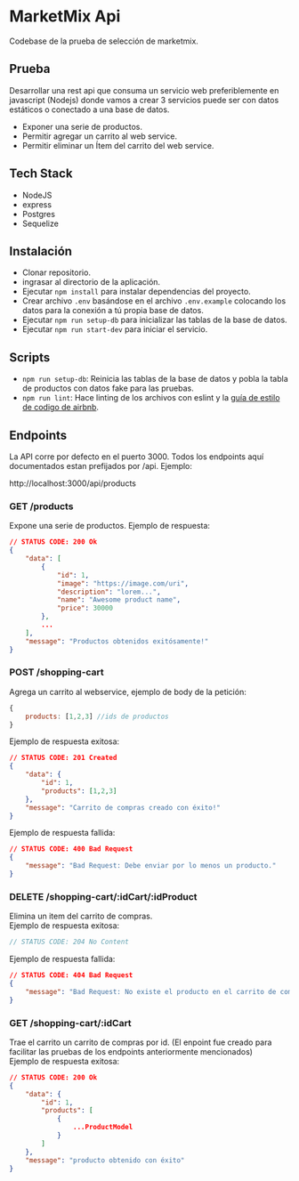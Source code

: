 # MarketMix Api  
Codebase de la prueba de selección de marketmix.

## Prueba

Desarrollar una rest api que consuma un servicio web preferiblemente en javascript (Nodejs) donde vamos a crear 3 servicios  puede ser con datos estáticos o conectado a una base de datos.

- Exponer una serie de productos.  
- Permitir agregar un carrito al web service.  
- Permitir eliminar un Ítem del carrito del web service.  

## Tech Stack

- NodeJS  
- express  
- Postgres  
- Sequelize  

## Instalación
- Clonar repositorio.  
- ingrasar al directorio de la aplicación.  
- Ejecutar `npm install` para instalar dependencias del proyecto.  
- Crear archivo `.env` basándose en el archivo `.env.example` colocando los datos para la conexión a tú propia base de datos.  
- Ejecutar `npm run setup-db` para inicializar las tablas de la base de datos.  
- Ejecutar `npm run start-dev` para iniciar el servicio.  

## Scripts

- `npm run setup-db`: Reinicia las tablas de la base de datos y pobla la tabla de productos con datos fake para las pruebas.  
- `npm run lint`: Hace linting de los archivos con eslint y la [guía de estilo de codigo de airbnb](https://github.com/airbnb/javascript).  

## Endpoints  
La API corre por defecto en el puerto 3000. Todos los endpoints aquí documentados estan prefijados por /api. Ejemplo:  

http://localhost:3000/api/products

### GET /products  
Expone una serie de productos. Ejemplo de respuesta:  
```json
// STATUS CODE: 200 Ok
{
    "data": [
        {
            "id": 1,
            "image": "https://image.com/uri",
            "description": "lorem...",
            "name": "Awesome product name",
            "price": 30000
        },
        ...
    ],
    "message": "Productos obtenidos exitósamente!"
}
```

### POST /shopping-cart  
Agrega un carrito al webservice, ejemplo de body de la petición:  

```js
{
    products: [1,2,3] //ids de productos
}
```
Ejemplo de respuesta exitosa:  
```json
// STATUS CODE: 201 Created
{
    "data": {
        "id": 1,
        "products": [1,2,3]
    },
    "message": "Carrito de compras creado con éxito!"
}
```

Ejemplo de respuesta fallida:
```json
// STATUS CODE: 400 Bad Request
{
    "message": "Bad Request: Debe enviar por lo menos un producto."
}
```
### DELETE /shopping-cart/:idCart/:idProduct  
Elimina un item del carrito de compras.  
Ejemplo de respuesta exitosa:  
```js
// STATUS CODE: 204 No Content
```
Ejemplo de respuesta fallida:  
```json
// STATUS CODE: 404 Bad Request
{
    "message": "Bad Request: No existe el producto en el carrito de compras."
}
```

### GET /shopping-cart/:idCart
Trae el carrito un carrito de compras por id. (El enpoint fue creado para facilitar las pruebas de los endpoints anteriormente mencionados)  
Ejemplo de respuesta exitosa:  
```json
// STATUS CODE: 200 Ok
{
    "data": {
        "id": 1,
        "products": [
            {
                ...ProductModel
            }
        ]
    },
    "message": "producto obtenido con éxito"
}
```